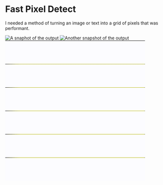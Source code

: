 # Fast Pixel Detect

I needed a method of turning an image or text into a grid of pixels that was performant.

![A snaphot of the output](./snapshot1.jpg)
![Another snapshot of the output](./snapshot2.jpg)
![Animated over time](./fast_pixel_detect.gif)
